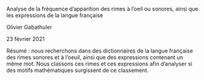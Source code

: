 Analyse de la fréquence d’apparition des rimes à l’oeil ou sonores, ainsi que les expressions de la langue française

Olivier Gabathuler

23 février 2021

Résumé : nous recherchons dans des dictionnaires de la langue française des rimes sonores et à l’oeuil,
ainsi que des expressions contenant un même mot. Nous classons ces rimes et ces expressions afin
d’analyser si des motifs mathématiques surgissent de ce classement.
